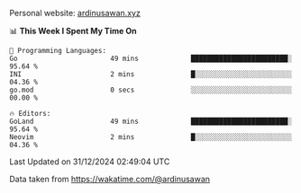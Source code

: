Personal website: [ardinusawan.xyz](https://ardinusawan.xyz)

<!--START_SECTION:waka-->
📊 **This Week I Spent My Time On** 

```text
💬 Programming Languages: 
Go                       49 mins             ████████████████████████░   95.64 % 
INI                      2 mins              █░░░░░░░░░░░░░░░░░░░░░░░░   04.36 % 
go.mod                   0 secs              ░░░░░░░░░░░░░░░░░░░░░░░░░   00.00 % 

🔥 Editors: 
GoLand                   49 mins             ████████████████████████░   95.64 % 
Neovim                   2 mins              █░░░░░░░░░░░░░░░░░░░░░░░░   04.36 % 
```


 Last Updated on 31/12/2024 02:49:04 UTC
<!--END_SECTION:waka-->
Data taken from https://wakatime.com/@ardinusawan
